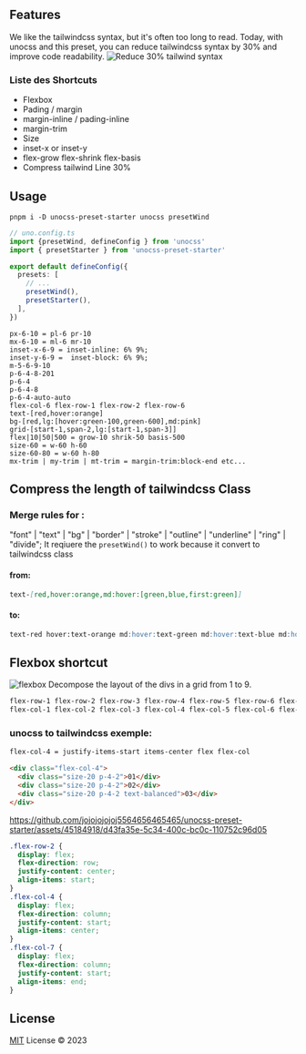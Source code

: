 ## Features

We like the tailwindcss syntax, but it's often too long to read. Today, with unocss and this preset, you can reduce tailwindcss syntax by 30% and improve code readability.
![Reduce 30% tailwind syntax](https://github.com/jojojojojoj5564656465465/unocss-preset-starter/assets/45184918/efb0180e-38f5-4360-89f5-92b646995de1)

### Liste des Shortcuts
- Flexbox
- Pading / margin
- margin-inline / pading-inline
- margin-trim
- Size
- inset-x or inset-y
- flex-grow flex-shrink flex-basis
- Compress tailwind Line 30%

## Usage
```shell
pnpm i -D unocss-preset-starter unocss presetWind
```

```ts
// uno.config.ts
import {presetWind, defineConfig } from 'unocss'
import { presetStarter } from 'unocss-preset-starter'

export default defineConfig({
  presets: [
    // ...
    presetWind(),
    presetStarter(),
  ],
})
```

```
px-6-10 = pl-6 pr-10
mx-6-10 = ml-6 mr-10
inset-x-6-9 = inset-inline: 6% 9%;
inset-y-6-9 =  inset-block: 6% 9%;
m-5-6-9-10
p-6-4-8-201
p-6-4
p-6-4-8
p-6-4-auto-auto
flex-col-6 flex-row-1 flex-row-2 flex-row-6 
text-[red,hover:orange]
bg-[red,lg:[hover:green-100,green-600],md:pink]
grid-[start-1,span-2,lg:[start-1,span-3]]
flex|10|50|500 = grow-10 shrik-50 basis-500
size-60 = w-60 h-60
size-60-80 = w-60 h-80
mx-trim | my-trim | mt-trim = margin-trim:block-end etc...
```
## Compress the length of tailwindcss Class
### Merge rules for : 
"font" | "text" | "bg" | "border" | "stroke" | "outline" | "underline" | "ring" | "divide";
It reqiuere the ```presetWind()``` to work because it convert to tailwindcss class
#### from:
```md
text-[red,hover:orange,md:hover:[green,blue,first:green]]
```
#### to:
```md
text-red hover:text-orange md:hover:text-green md:hover:text-blue md:hover:first:text-green
```

## Flexbox shortcut
![flexbox](https://github.com/jojojojojoj5564656465465/unocss-preset-starter/assets/45184918/f498deac-e3b2-40b0-96f6-a73c37f85553)
Decompose the layout of the divs in a grid from 1 to 9.

```md
flex-row-1 flex-row-2 flex-row-3 flex-row-4 flex-row-5 flex-row-6 flex-row-7 flex-row-8 flex-row-9
flex-col-1 flex-col-2 flex-col-3 flex-col-4 flex-col-5 flex-col-6 flex-col-7 flex-col-8 flex-col-9
```
### unocss to tailwindcss exemple:
```md
flex-col-4 = justify-items-start items-center flex flex-col
```
```html
<div class="flex-col-4">
  <div class="size-20 p-4-2">01</div>
  <div class="size-20 p-4-2">02</div>
  <div class="size-20 p-4-2 text-balanced">03</div>
</div>
```



https://github.com/jojojojojoj5564656465465/unocss-preset-starter/assets/45184918/d43fa35e-5c34-400c-bc0c-110752c96d05



```css
.flex-row-2 {
  display: flex;
  flex-direction: row;
  justify-content: center;
  align-items: start;
}
.flex-col-4 {
  display: flex;
  flex-direction: column;
  justify-content: start;
  align-items: center;
}
.flex-col-7 {
  display: flex;
  flex-direction: column;
  justify-content: start;
  align-items: end;
}
```

## License

[MIT](./LICENSE) License © 2023 
